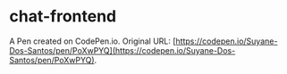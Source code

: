 # chat-frontend

A Pen created on CodePen.io. Original URL: [https://codepen.io/Suyane-Dos-Santos/pen/PoXwPYQ](https://codepen.io/Suyane-Dos-Santos/pen/PoXwPYQ).

